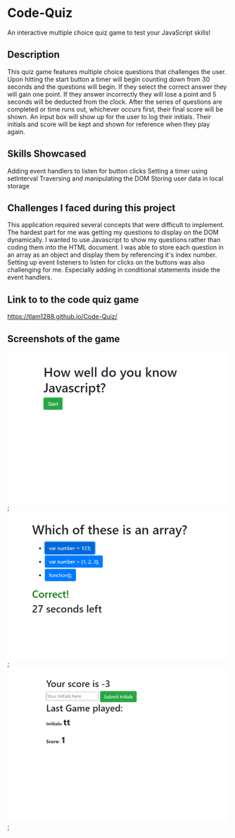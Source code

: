 # Code-Quiz

An interactive multiple choice quiz game to test your JavaScript skills!

## Description

This quiz game features multiple choice questions that challenges the user. Upon hitting the start button a timer will begin counting down from 30 seconds and the questions will begin. If they select the correct answer they will gain one point. If they answer incorrectly they will lose a point and 5 seconds will be deducted from the clock. After the series of questions are completed or time runs out, whichever occurs first, their final score will be shown. An input box will show up for the user to log their initials. Their initials and score will be kept and shown for reference when they play again.

## Skills Showcased

Adding event handlers to listen for button clicks
Setting a timer using setInterval
Traversing and manipulating the DOM
Storing user data in local storage

## Challenges I faced during this project

This application required several concepts that were difficult to implement. The hardest part for me was getting my questions to display on the DOM dynamically. I wanted to use Javascript to show my questions rather than coding them into the HTML document. I was able to store each question in an array as an object and display them by referencing it's index number. Setting up event listeners to listen for clicks on the buttons was also challenging for me. Especially adding in conditional statements inside the event handlers.

## Link to to the code quiz game

https://tlam1288.github.io/Code-Quiz/

## Screenshots of the game

![Start window](Assets/images/start.png);
![Questions](Assets/images/questions.png);
![Submit](Assets/images/submit.png);
